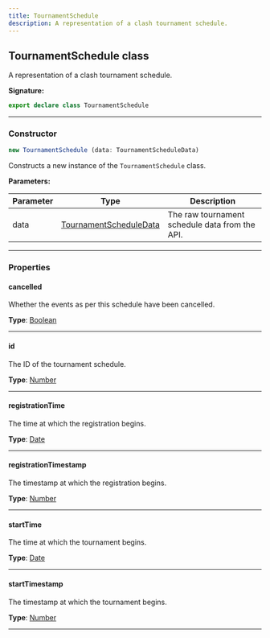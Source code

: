 ```yaml
---
title: TournamentSchedule
description: A representation of a clash tournament schedule.
---
```


## TournamentSchedule class

A representation of a clash tournament schedule.

**Signature:**

```ts
export declare class TournamentSchedule 
```

---

### Constructor

```ts
new TournamentSchedule (data: TournamentScheduleData)
```

Constructs a new instance of the `TournamentSchedule` class.

**Parameters:**

| Parameter | Type | Description |
| --------- | ---- | ----------- |
| data | [TournamentScheduleData](/api/TournamentScheduleData.md) | The raw tournament schedule data from the API. |
---

### Properties

#### cancelled

Whether the events as per this schedule have been cancelled.



**Type**: [Boolean](https://developer.mozilla.org/en-US/docs/Web/JavaScript/Reference/Global_Objects/Boolean)

---

#### id

The ID of the tournament schedule.



**Type**: [Number](https://developer.mozilla.org/en-US/docs/Web/JavaScript/Reference/Global_Objects/Number)

---

#### registrationTime

The time at which the registration begins.



**Type**: [Date](https://developer.mozilla.org/en-US/docs/Web/JavaScript/Reference/Global_Objects/Date)

---

#### registrationTimestamp

The timestamp at which the registration begins.



**Type**: [Number](https://developer.mozilla.org/en-US/docs/Web/JavaScript/Reference/Global_Objects/Number)

---

#### startTime

The time at which the tournament begins.



**Type**: [Date](https://developer.mozilla.org/en-US/docs/Web/JavaScript/Reference/Global_Objects/Date)

---

#### startTimestamp

The timestamp at which the tournament begins.



**Type**: [Number](https://developer.mozilla.org/en-US/docs/Web/JavaScript/Reference/Global_Objects/Number)

---

